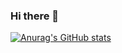 ### Hi there 👋

[![Anurag's GitHub stats](https://github-readme-stats.vercel.app/api?username=violetasdev&count_private=true)](https://github.com/anuraghazra/github-readme-stats)

<!--
**violetasdev/violetasdev** is a ✨ _special_ ✨ repository because its `README.md` (this file) appears on your GitHub profile.

Here are some ideas to get you started:

- 🔭 I’m currently working on ...
- 🌱 I’m currently learning ...
- 👯 I’m looking to collaborate on ...
- 🤔 I’m looking for help with ...
- 💬 Ask me about ...
- 📫 How to reach me: ...
- 😄 Pronouns: ...
- ⚡ Fun fact: ...
-->
